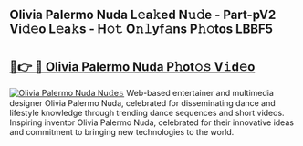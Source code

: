 ## Olivia Palermo Nuda L𝚎a𝚔ed N𝚞𝚍e - Part-pV2 Vi𝚍𝚎o L𝚎a𝚔s - H𝚘𝚝 O𝚗𝚕yf𝚊ns P𝚑𝚘tos LBBF5

# <h2><a href="http://kf06pz.oniu.top/?m=Olivia+Palermo+Nuda">🔗👉 🔴 Olivia Palermo Nuda P𝚑ot𝚘𝚜 V𝚒d𝚎o</a></h2>

[![Olivia Palermo Nuda Nu𝚍e𝚜](https://i.imgur.com/0qMVB7G.gif)](http://kf06pz.oniu.top/?m=Olivia+Palermo+Nuda)
Web-based entertainer and multimedia designer Olivia Palermo Nuda, celebrated for disseminating dance and lifestyle knowledge through trending dance sequences and short videos. Inspiring inventor Olivia Palermo Nuda, celebrated for their innovative ideas and commitment to bringing new technologies to the world.  
